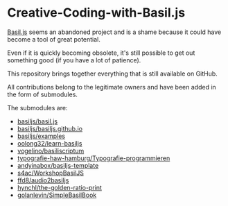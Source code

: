 # Creative-Coding-with-Basil.js

[Basil.js](http://basiljs.ch/) seems an abandoned project and is a shame because it could have become a tool of great potential.

Even if it is quickly becoming obsolete, it's still possible to get out something good (if you have a lot of patience).

This repository brings together everything that is still available on GitHub.

All contributions belong to the legitimate owners and have been added in the form of submodules.

The submodules are:

* [basiljs/basil.js](https://github.com/basiljs/basil.js)
* [basiljs/basiljs.github.io](https://github.com/basiljs/basiljs.github.io)
* [basiljs/examples](https://github.com/basiljs/examples)
* [oolong32/learn-basiljs](https://github.com/oolong32/learn-basiljs)
* [vogelino/basiliscriptum](https://github.com/vogelino/basiliscriptum)
* [typografie-haw-hamburg/Typografie-programmieren](https://github.com/typografie-haw-hamburg/Typografie-programmieren)
* [andyinabox/basiljs-template](https://github.com/andyinabox/basiljs-template)
* [s4ac/WorkshopBasilJS](https://github.com/s4ac/WorkshopBasilJS)
* [ffd8/audio2basiljs](https://github.com/ffd8/audio2basiljs)
* [hynchl/the-golden-ratio-print](https://github.com/hynchl/the-golden-ratio-print)
* [golanlevin/SimpleBasilBook](https://github.com/golanlevin/SimpleBasilBook)
